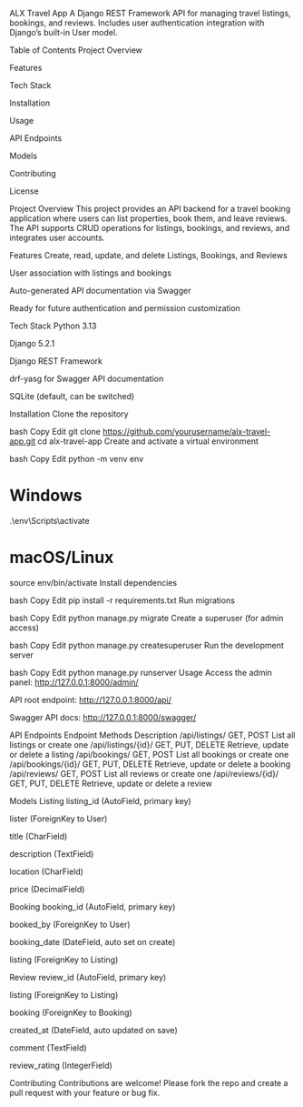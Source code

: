 ALX Travel App
A Django REST Framework API for managing travel listings, bookings, and reviews.
Includes user authentication integration with Django’s built-in User model.

Table of Contents
Project Overview

Features

Tech Stack

Installation

Usage

API Endpoints

Models

Contributing

License

Project Overview
This project provides an API backend for a travel booking application where users can list properties, book them, and leave reviews. The API supports CRUD operations for listings, bookings, and reviews, and integrates user accounts.

Features
Create, read, update, and delete Listings, Bookings, and Reviews

User association with listings and bookings

Auto-generated API documentation via Swagger

Ready for future authentication and permission customization

Tech Stack
Python 3.13

Django 5.2.1

Django REST Framework

drf-yasg for Swagger API documentation

SQLite (default, can be switched)

Installation
Clone the repository

bash
Copy
Edit
git clone https://github.com/yourusername/alx-travel-app.git
cd alx-travel-app
Create and activate a virtual environment

bash
Copy
Edit
python -m venv env
# Windows
.\env\Scripts\activate
# macOS/Linux
source env/bin/activate
Install dependencies

bash
Copy
Edit
pip install -r requirements.txt
Run migrations

bash
Copy
Edit
python manage.py migrate
Create a superuser (for admin access)

bash
Copy
Edit
python manage.py createsuperuser
Run the development server

bash
Copy
Edit
python manage.py runserver
Usage
Access the admin panel: http://127.0.0.1:8000/admin/

API root endpoint: http://127.0.0.1:8000/api/

Swagger API docs: http://127.0.0.1:8000/swagger/

API Endpoints
Endpoint	Methods	Description
/api/listings/	GET, POST	List all listings or create one
/api/listings/{id}/	GET, PUT, DELETE	Retrieve, update or delete a listing
/api/bookings/	GET, POST	List all bookings or create one
/api/bookings/{id}/	GET, PUT, DELETE	Retrieve, update or delete a booking
/api/reviews/	GET, POST	List all reviews or create one
/api/reviews/{id}/	GET, PUT, DELETE	Retrieve, update or delete a review

Models
Listing
listing_id (AutoField, primary key)

lister (ForeignKey to User)

title (CharField)

description (TextField)

location (CharField)

price (DecimalField)

Booking
booking_id (AutoField, primary key)

booked_by (ForeignKey to User)

booking_date (DateField, auto set on create)

listing (ForeignKey to Listing)

Review
review_id (AutoField, primary key)

listing (ForeignKey to Listing)

booking (ForeignKey to Booking)

created_at (DateField, auto updated on save)

comment (TextField)

review_rating (IntegerField)

Contributing
Contributions are welcome! Please fork the repo and create a pull request with your feature or bug fix.
